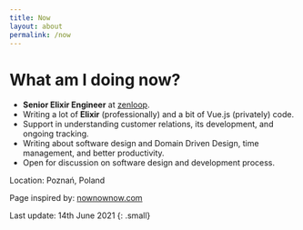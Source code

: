 ```yaml
---
title: Now
layout: about
permalink: /now
---
```

# What am I doing now?

- **Senior Elixir Engineer** at [zenloop](https://zenloop.com/).
- Writing a lot of **Elixir** (professionally) and a bit of Vue.js (privately) code.
- Support in understanding customer relations, its development, and ongoing tracking.
- Writing about software design and Domain Driven Design, time management, and better productivity.
- Open for discussion on software design and development process.

Location: Poznań, Poland

Page inspired by: [nownownow.com](https://nownownow.com/about)

Last update: 14th June 2021
{: .small}
